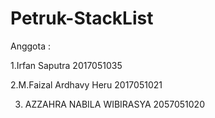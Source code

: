 # Petruk-StackList

Anggota :

1.Irfan Saputra 2017051035

2.M.Faizal Ardhavy Heru 2017051021

3. AZZAHRA NABILA WIBIRASYA 2057051020	
